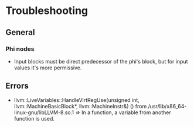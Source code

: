 # Troubleshooting

## General

### Phi nodes
- Input blocks must be direct predecessor of the phi's block, but for input values it's more permissive.

## Errors
- llvm::LiveVariables::HandleVirtRegUse(unsigned int, llvm::MachineBasicBlock*, llvm::MachineInstr&) () from /usr/lib/x86_64-linux-gnu/libLLVM-8.so.1
=> In a function, a variable from another function is used.